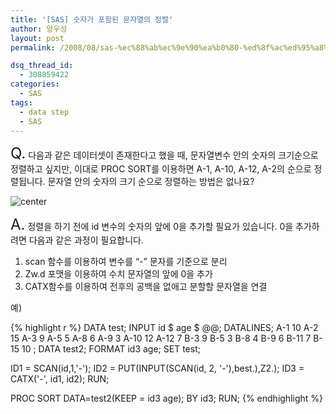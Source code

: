 ```yaml
---
title: '[SAS] 숫자가 포함된 문자열의 정렬'
author: 양우성
layout: post
permalink: /2008/08/sas-%ec%88%ab%ec%9e%90%ea%b0%80-%ed%8f%ac%ed%95%a8%eb%90%9c-%eb%ac%b8%ec%9e%90%ec%97%b4%ec%9d%98-%ec%a0%95%eb%a0%ac/

dsq_thread_id:
  - 308859422
categories:
  - SAS
tags:
  - data step
  - SAS
---
```

<span style="font-size: 24px;">Q.</span> 다음과 같은 데이터셋이 존재한다고 했을 때, 문자열변수 안의 숫자의 크기순으로 정렬하고 싶지만, 이대로 PROC SORT를 이용하면 A-1, A-10, A-12, A-2의 순으로 정렬됩니다. 문자열 안의 숫자의 크기 순으로 정렬하는 방법은 없나요?

![center](http://i0.wp.com/wsyang.com/wp-content/uploads/2008/08/picture-1.jpg)

<span style="font-size: 24px;">A.</span> 정렬을 하기 전에 id 변수의 숫자의 앞에 0을 추가할 필요가 있습니다. 0을 추가하려면 다음과 같은 과정이 필요합니다.

1.  scan 함수를 이용하여 변수를 &#8220;-&#8221; 문자를 기준으로 분리
2.  Zw.d 포맷을 이용하여 수치 문자열의 앞에 0을 추가
3.  CATX함수를 이용하여 전후의 공백을 없애고 분할할 문자열을 연결

예)

{% highlight r %}
DATA test;
  INPUT id $ age $ @@;
  DATALINES;
A-1 10 A-2 15 A-3 9 A-5 5
A-8 6 A-9 3 A-10 12 A-12 7
B-3 9 B-5 3 B-8 4 B-9 6
B-11 7 B-15 10
;
DATA test2;
  FORMAT id3 age;
  SET test;
 
ID1 = SCAN(id,1,'-');
ID2 = PUT(INPUT(SCAN(id, 2, '-'),best.),Z2.);
ID3 = CATX('-', id1, id2); RUN;
 
PROC SORT DATA=test2(KEEP = id3 age);
  BY id3;
RUN;
{% endhighlight %}

